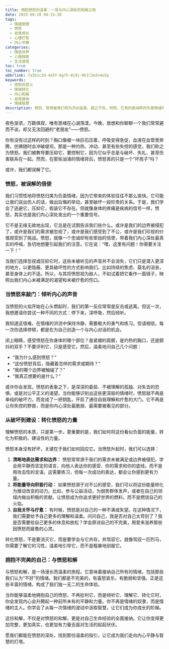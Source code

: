 ```yaml
---
title: 拥抱愤怒的温柔：一场与内心深处的和解之旅
date: 2025-08-28 04:15:38
tags:
  - 情绪管理
  - 愤怒
  - 自我成长
  - 心理疗愈
  - 内心平静
categories:
  - 情感世界
  - 心理探索
  - 生活感悟
toc: true
toc_number: true
abbrlink: 7a2b1c3d-4e5f-6g7h-8i9j-0k1l2m3n4o5p
keywords:
  - 愤怒的意义
  - 情绪转化
  - 内心和解
  - 自我接纳
  - 情绪智慧
description: 愤怒，常常被我们视为洪水猛兽，避之不及。然而，它真的是纯粹的负面情绪吗？这篇文章将带你走进愤怒的深处，温柔地剖析它作为信使的本质，引导你倾听它背后的声音，并学会如何将这份看似破坏性的力量，转化为滋养自我、推动成长的温柔能量。这是一场与内心深处的和解之旅，愿我们都能在愤怒中找到通往平静与智慧的路径。
---
```


夜色渐浓，万籁俱寂，唯有思绪在心湖荡漾。今晚，我想和你聊聊一个我们常常避而不谈，却又无法回避的“老朋友”——愤怒。

你有没有过这样的时刻？胸口像被一块巨石压着，呼吸变得急促，血液在血管里奔腾，仿佛随时会冲破堤坝。那是一种灼热、冲动、甚至有些失控的感觉，我们称之为愤怒。我们被教导要压抑它，要控制它，因为它似乎总是与破坏、失礼、甚至伤害联系在一起。然而，在那些汹涌的情绪背后，愤怒真的只是一个“坏孩子”吗？

或许，我们都误解了它。

### 愤怒，被误解的信使

我们习惯性地将愤怒归类为负面情绪，因为它带来的体验往往不那么愉快。它可能让我们说出伤人的话，做出后悔的举动，甚至破坏一段珍贵的关系。于是，我们学会了逃避它，压抑它，假装它不存在。但就像身体的疼痛是疾病的信号一样，愤怒，其实也是我们内心深处发出的一个重要信号。

它不是无缘无故地出现，它总是在试图告诉我们些什么。或许是我们的边界被侵犯了，或许是我们的需求被忽视了，或许是我们感受到了不公，或许是我们珍视的价值观受到了挑战。愤怒，就像一个忠诚却有些笨拙的信使，带着我们内心深处最真实的呼喊，急切地想要引起我们的注意。它在说：“嘿，这里有问题！你需要关注一下！”

当我们选择忽视或压抑它时，这些未被听见的声音并不会消失，它们只是潜入更深的地方，以更隐蔽、更具破坏性的方式影响我们，比如持续的焦虑、莫名的沮丧，甚至身体上的不适。所以，与其将愤怒视为敌人，不如试着把它看作一面镜子，映照出我们内心未被满足的渴望和未被疗愈的伤口。

### 当愤怒来敲门：倾听内心的声音

当愤怒的火焰开始在心头燃起时，我们的第一反应常常是反击或逃离。但这一次，我想邀请你尝试一种不同的方式：停下来，深呼吸，然后倾听。

我知道这很难。在情绪的洪流中保持冷静，需要极大的勇气和练习。但请相信，每一次你选择停顿，都是在为自己创造一个与内心对话的机会。

闭上眼睛，感受愤怒在你身体的哪个部位？是紧绷的肩膀，是灼热的胸口，还是颤抖的双手？不要评判它，只是感受它。然后，温柔地问自己几个问题：

*   “我为什么感到愤怒？”
*   “这份愤怒背后，隐藏着怎样的需求或期待？”
*   “我的哪个边界被触碰了？”
*   “我真正想要的是什么？”

或许你会发现，愤怒的表象之下，是深深的委屈、不被理解的孤独、对失去的恐惧，或是对公平正义的渴望。当你能够识别出这些更深层的情绪时，愤怒就不再是单纯的破坏力，而变成了一把钥匙，开启了通往自我理解和疗愈的大门。它不再是让你失控的野兽，而是你内心深处最脆弱、最需要被看见的部分。

### 从破坏到建设：转化愤怒的力量

理解愤怒的本质，只是第一步。更重要的是，我们如何将这份看似负面的能量，转化为积极的、建设性的力量。

愤怒本身没有好坏，关键在于我们如何回应它。当愤怒升起时，我们可以选择：

1.  **清晰地表达需求和边界：** 愤怒常常源于我们的需求未被满足或边界被侵犯。学会用平静而坚定的语言，向他人表达你的感受、你的需求和你的底线，而不是用攻击性的言语。这需要练习，但每一次成功的表达，都会让你感到更有力量。
2.  **将能量导向积极行动：** 如果愤怒源于对不公的感受，我们可以将这份能量转化为推动改变的动力。比如，参与公益活动，为弱势群体发声，或者在自己的领域内做出积极的贡献。让愤怒成为你追求更好世界的燃料，而不是燃烧自己的火焰。
3.  **自我关怀与疗愈：** 有时候，愤怒是对自己的一种不满或失望。在这种情况下，我们需要给予自己更多的理解和温柔。问问自己，我是否对自己太苛刻了？我是否需要给自己更多的休息和放松？学会原谅自己的不完美，用爱来滋养那些因愤怒而疲惫的心灵。

转化愤怒，不是要消灭它，而是要学会与它共存，并驾驭它。就像驾驭一匹烈马，你需要了解它的习性，温柔地引导它，而不是粗暴地驯服它。

### 拥抱不完美的自己：与愤怒和解

与愤怒和解，是一场漫长而温柔的旅程。它意味着接纳自己所有的情绪，包括那些我们认为“不好”的情绪。我们都是不完美的，有喜怒哀乐，有脆弱和坚强。正是这些丰富的情绪，构成了我们独一无二的生命体验。

当你能够温柔地拥抱自己的愤怒，不再批判它，而是倾听它、理解它、转化它时，你会发现内心会升腾起一种前所未有的平静和力量。你不再是情绪的奴隶，而是情绪的主人。你学会了从每一次情绪的波动中汲取智慧，让它们成为你成长的阶梯。

这份和解，不仅是对愤怒的和解，更是对自己生命经验的全面接纳。它让你变得更加完整，更加真实，也更加有力量去面对生活的起起伏伏。

愿我们都能在愤怒的深处，找到那份温柔的指引，让它成为我们走向内心平静与智慧的灯塔。